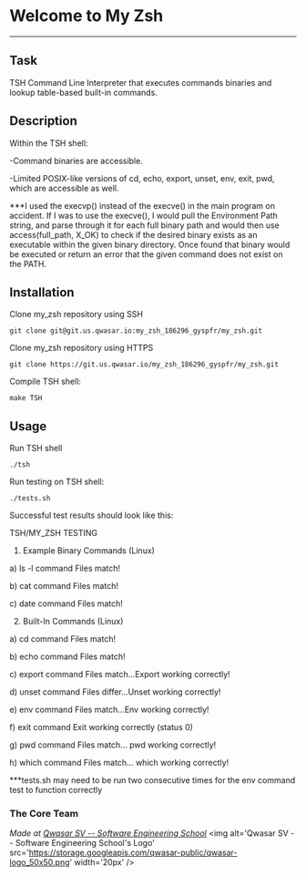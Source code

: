 # Welcome to My Zsh
***

## Task
TSH Command Line Interpreter that executes commands binaries and lookup table-based built-in commands.

## Description
Within the TSH shell:

-Command binaries are accessible.

-Limited POSIX-like versions of cd, echo, export, unset, env, exit, pwd, which are accessible as well.

***I used the execvp() instead of the execve() in the main program on accident. If I was to use the execve(), I would pull the Environment Path string, and parse through it for each full binary path and would then use access(full_path, X_OK) to check if the desired binary exists as an executable within the given binary directory. Once found that binary would be executed or return an error that the given command does not exist on the PATH.

## Installation

Clone my_zsh repository using SSH
```
git clone git@git.us.qwasar.io:my_zsh_186296_gyspfr/my_zsh.git
```

Clone my_zsh repository using HTTPS
```
git clone https://git.us.qwasar.io/my_zsh_186296_gyspfr/my_zsh.git
```

Compile TSH shell:
```
make TSH
```

## Usage

Run TSH shell
```
./tsh
```

Run testing on TSH shell:
```
./tests.sh
```

Successful test results should look like this:

TSH/MY_ZSH TESTING

1) Example Binary Commands (Linux)

  a) ls -l command
  Files match!

  b) cat <file> command
  Files match!

  c) date command
  Files match!

2) Built-In Commands (Linux)

  a) cd command
  Files match!

  b) echo command
  Files match!

  c) export command
  Files match...Export working correctly!

  d) unset command
  Files differ...Unset working correctly!

  e) env command
  Files match...Env working correctly!

  f) exit command
  Exit working correctly (status 0)

  g) pwd command
  Files match... pwd working correctly!

  h) which command
  Files match... which working correctly!


***tests.sh may need to be run two consecutive times for the env command test to function correctly


### The Core Team


<span><i>Made at <a href='https://qwasar.io'>Qwasar SV -- Software Engineering School</a></i></span>
<span><img alt='Qwasar SV -- Software Engineering School's Logo' src='https://storage.googleapis.com/qwasar-public/qwasar-logo_50x50.png' width='20px' /></span>

